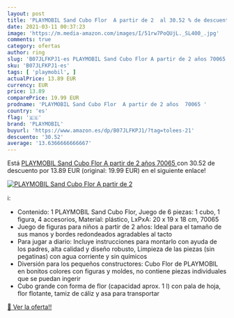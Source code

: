 ```yaml
---
layout: post
title: 'PLAYMOBIL Sand Cubo Flor  A partir de 2  al 30.52 % de descuento'
date: 2021-03-11 00:37:23
image: 'https://m.media-amazon.com/images/I/51rw7PoQUjL._SL400_.jpg'
comments: true
category: ofertas
author: ring
slug: 'B07JLFKPJ1-es PLAYMOBIL Sand Cubo Flor A partir de 2 años 70065'
sku: 'B07JLFKPJ1-es'
tags: [ 'playmobil', ]
actualPrice: 13.89 EUR
currency: EUR
price: 13.89
comparePrice: 19.99 EUR
prodname: 'PLAYMOBIL Sand Cubo Flor  A partir de 2 años  70065 '
country: 'es'
flag: '🇪🇸'
brand: 'PLAYMOBIL'
buyurl: 'https://www.amazon.es/dp/B07JLFKPJ1/?tag=tolees-21'
descuento: '30.52'
average: '13.6366666666667'
---
```


Está [PLAYMOBIL Sand Cubo Flor  A partir de 2 años  70065 ](https://www.amazon.es/dp/B07JLFKPJ1/?tag=tolees-21) con 30.52 de descuento por 13.89 EUR (original: 19.99 EUR) en el siguiente enlace!

[![PLAYMOBIL Sand Cubo Flor  A partir de 2 ](https://m.media-amazon.com/images/I/51rw7PoQUjL._SL400_.jpg)](https://www.amazon.es/dp/B07JLFKPJ1/?tag=tolees-21)

ℹ️:

- Contenido: 1 PLAYMOBIL Sand Cubo Flor, Juego de 6 piezas: 1 cubo, 1 figura, 4 accesorios, Material: plástico, LxPxA: 20 x 19 x 18 cm, 70065
- Juego de figuras para niños a partir de 2 años: Ideal para el tamaño de sus manos y bordes redondeados agradables al tacto
- Para jugar a diario: Incluye instrucciones para montarlo con ayuda de los padres, alta calidad y diseño robusto, Limpieza de las piezas (sin pegatinas) con agua corriente y sin químicos
- Diversión para los pequeños constructores: Cubo Flor de PLAYMOBIL en bonitos colores con figuras y moldes, no contiene piezas individuales que se puedan ingerir
- Cubo grande con forma de flor (capacidad aprox. 1 l) con pala de hoja, flor flotante, tamiz de cáliz y asa para transportar

[🛒 Ver la oferta!!](https://www.amazon.es/dp/B07JLFKPJ1/?tag=tolees-21)
